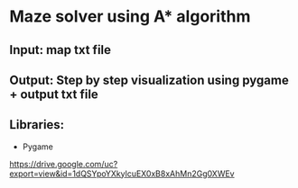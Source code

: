 # Maze solver using A* algorithm
## Input: map txt file
## Output: Step by step visualization using pygame + output txt file
## Libraries: 
- Pygame


https://drive.google.com/uc?export=view&id=1dQSYpoYXkylcuEX0xB8xAhMn2Gg0XWEv
